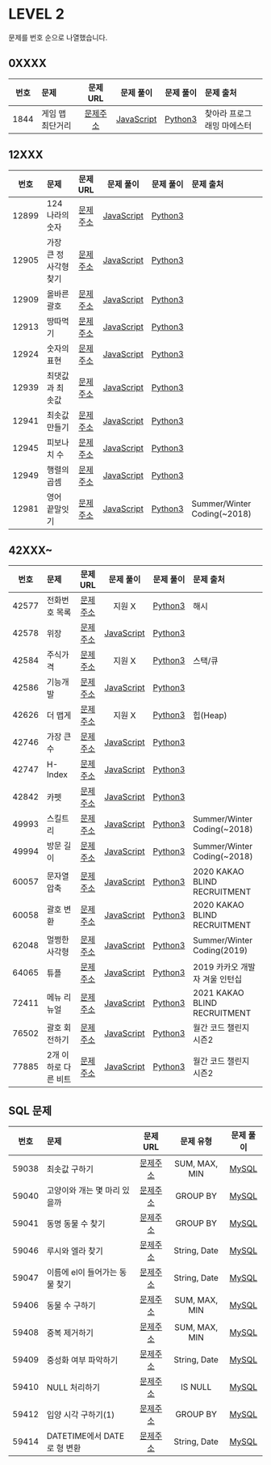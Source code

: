 # LEVEL 2

문제를 번호 순으로 나열했습니다.

## 0XXXX

| 번호 | 문제             |                              문제 URL                               |                문제 풀이                 |               문제 풀이               | 문제 출처                  |
| :--: | :--------------- | :-----------------------------------------------------------------: | :--------------------------------------: | :-----------------------------------: | :------------------------- |
| 1844 | 게임 맵 최단거리 | [문제주소](https://programmers.co.kr/learn/courses/30/lessons/1844) | [JavaScript](./1844-게임_맵_최단거리.js) | [Python3](./1844-게임_맵_최단거리.py) | 찾아라 프로그래밍 마에스터 |

## 12XXX

| 번호  | 문제                  |                               문제 URL                               |                   문제 풀이                    |                  문제 풀이                  | 문제 출처                   |
| :---: | :-------------------- | :------------------------------------------------------------------: | :--------------------------------------------: | :-----------------------------------------: | :-------------------------- |
| 12899 | 124 나라의 숫자       | [문제주소](https://programmers.co.kr/learn/courses/30/lessons/12899) |    [JavaScript](./12899-124_나라의_숫자.js)    |    [Python3](./12899-124_나라의_숫자.py)    |                             |
| 12905 | 가장 큰 정사각형 찾기 | [문제주소](https://programmers.co.kr/learn/courses/30/lessons/12905) | [JavaScript](./12905-가장_큰_정사각형_찾기.js) | [Python3](./12905-가장_큰_정사각형_찾기.py) |                             |
| 12909 | 올바른 괄호           | [문제주소](https://programmers.co.kr/learn/courses/30/lessons/12909) |      [JavaScript](./12909-올바른_괄호.js)      |      [Python3](./12909-올바른_괄호.py)      |                             |
| 12913 | 땅따먹기              | [문제주소](https://programmers.co.kr/learn/courses/30/lessons/12913) |       [JavaScript](./12913-땅따먹기.js)        |       [Python3](./12913-땅따먹기.py)        |                             |
| 12924 | 숫자의 표현           | [문제주소](https://programmers.co.kr/learn/courses/30/lessons/12924) |      [JavaScript](./12924-숫자의_표현.js)      |      [Python3](./12924-숫자의_표현.py)      |                             |
| 12939 | 최댓값과 최솟값       | [문제주소](https://programmers.co.kr/learn/courses/30/lessons/12939) |    [JavaScript](./12939-최댓값과_최솟값.js)    |    [Python3](./12939-최댓값과_최솟값.py)    |                             |
| 12941 | 최솟값 만들기         | [문제주소](https://programmers.co.kr/learn/courses/30/lessons/12941) |     [JavaScript](./12941-최솟값_만들기.js)     |     [Python3](./12941-최솟값_만들기.py)     |                             |
| 12945 | 피보나치 수           | [문제주소](https://programmers.co.kr/learn/courses/30/lessons/12945) |      [JavaScript](./12945-피보나치_수.js)      |      [Python3](./12945-피보나치_수.py)      |                             |
| 12949 | 행렬의 곱셈           | [문제주소](https://programmers.co.kr/learn/courses/30/lessons/12949) |      [JavaScript](./12949-행렬의_곱셈.js)      |      [Python3](./12949-행렬의_곱셈.py)      |                             |
| 12981 | 영어 끝말잇기         | [문제주소](https://programmers.co.kr/learn/courses/30/lessons/12981) |     [JavaScript](./12981-영어_끝말잇기.js)     |     [Python3](./12981-영어_끝말잇기.py)     | Summer/Winter Coding(~2018) |

## 42XXX~

| 번호  | 문제                 |                               문제 URL                               |                   문제 풀이                   |                 문제 풀이                  | 문제 출처                      |
| :---: | :------------------- | :------------------------------------------------------------------: | :-------------------------------------------: | :----------------------------------------: | :----------------------------- |
| 42577 |    전화번호 목록        | [문제주소](https://programmers.co.kr/learn/courses/30/lessons/42577) |     지원 X       |      [Python3](./42577-전화번호_목록.py)      |          해시                      |
| 42578 | 위장                 | [문제주소](https://programmers.co.kr/learn/courses/30/lessons/42578) |         [JavaScript](./42578-위장.js)         |         [Python3](./42578-위장.py)         |                                |
| 42584 |    주식가격        | [문제주소](https://programmers.co.kr/learn/courses/30/lessons/42584) |     지원 X       |      [Python3](./42584-주식가격.py)      |             스택/큐                  |
| 42586 | 기능개발             | [문제주소](https://programmers.co.kr/learn/courses/30/lessons/42586) |       [JavaScript](./42586-기능개발.js)       |       [Python3](./42586-기능개발.py)       |                                |
| 42626 | 더 맵게           | [문제주소](https://programmers.co.kr/learn/courses/30/lessons/42626) |     지원 X       |      [Python3](./42626-더_맵게.py)      |               힙(Heap)                 |
| 42746 | 가장 큰 수           | [문제주소](https://programmers.co.kr/learn/courses/30/lessons/42746) |      [JavaScript](./42746-가장_큰_수.js)      |      [Python3](./42746-가장_큰_수.py)      |                                |
| 42747 | H-Index              | [문제주소](https://programmers.co.kr/learn/courses/30/lessons/42747) |       [JavaScript](./42747-H-Index.js)        |       [Python3](./42747-H-Index.py)        |                                |
| 42842 | 카펫                 | [문제주소](https://programmers.co.kr/learn/courses/30/lessons/42842) |         [JavaScript](./42842-카펫.js)         |         [Python3](./42842-카펫.py)         |                                |
| 49993 | 스킬트리             | [문제주소](https://programmers.co.kr/learn/courses/30/lessons/49993) |       [JavaScript](./49993-스킬트리.js)       |       [Python3](./49993-스킬트리.py)       | Summer/Winter Coding(~2018)    |
| 49994 | 방문 길이            | [문제주소](https://programmers.co.kr/learn/courses/30/lessons/49994) |      [JavaScript](./49994-방문_길이.js)       |      [Python3](./49994-방문_길이.py)       | Summer/Winter Coding(~2018)    |
| 60057 | 문자열 압축          | [문제주소](https://programmers.co.kr/learn/courses/30/lessons/60057) |     [JavaScript](./60057-문자열_압축.js)      |     [Python3](./60057-문자열_압축.py)      | 2020 KAKAO BLIND RECRUITMENT   |
| 60058 | 괄호 변환            | [문제주소](https://programmers.co.kr/learn/courses/30/lessons/60058) |      [JavaScript](./60058-괄호_변환.js)       |      [Python3](./60058-괄호_변환.py)       | 2020 KAKAO BLIND RECRUITMENT   |
| 62048 | 멀쩡한 사각형        | [문제주소](https://programmers.co.kr/learn/courses/30/lessons/62048) |    [JavaScript](./62048-멀쩡한_사각형.js)     |    [Python3](./62048-멀쩡한_사각형.py)     | Summer/Winter Coding(2019)     |
| 64065 | 튜플                 | [문제주소](https://programmers.co.kr/learn/courses/30/lessons/64065) |         [JavaScript](./64065-튜플.js)         |         [Python3](./64065-튜플.py)         | 2019 카카오 개발자 겨울 인턴십 |
| 72411 | 메뉴 리뉴얼          | [문제주소](https://programmers.co.kr/learn/courses/30/lessons/72411) |     [JavaScript](./72411-메뉴_리뉴얼.js)      |     [Python3](./72411-메뉴_리뉴얼.py)      | 2021 KAKAO BLIND RECRUITMENT   |
| 76502 | 괄호 회전하기        | [문제주소](https://programmers.co.kr/learn/courses/30/lessons/76502) |    [JavaScript](./76502-괄호_회전하기.js)     |    [Python3](./76502-괄호_회전하기.py)     | 월간 코드 챌린지 시즌2         |
| 77885 | 2개 이하로 다른 비트 | [문제주소](https://programmers.co.kr/learn/courses/30/lessons/77885) | [JavaScript](./77885-2개_이하로_다른_비트.js) | [Python3](./77885-2개_이하로_다른_비트.py) | 월간 코드 챌린지 시즌2         |

## SQL 문제

| 번호  | 문제                           |                               문제 URL                               |   문제 유형   |                      문제 풀이                      |
| :---: | :----------------------------- | :------------------------------------------------------------------: | :-----------: | :-------------------------------------------------: |
| 59038 | 최솟값 구하기                  | [문제주소](https://programmers.co.kr/learn/courses/30/lessons/59038) | SUM, MAX, MIN |         [MySQL](./59038-최솟값_구하기.sql)          |
| 59040 | 고양이와 개는 몇 마리 있을까   | [문제주소](https://programmers.co.kr/learn/courses/30/lessons/59040) |   GROUP BY    |  [MySQL](./59040-고양이와_개는_몇_마리_있을까.sql)  |
| 59041 | 동명 동물 수 찾기              | [문제주소](https://programmers.co.kr/learn/courses/30/lessons/59041) |   GROUP BY    |       [MySQL](./59041-동명_동물_수_찾기.sql)        |
| 59046 | 루시와 엘라 찾기               | [문제주소](https://programmers.co.kr/learn/courses/30/lessons/59046) | String, Date  |        [MySQL](./59046-루시와_엘라_찾기.sql)        |
| 59047 | 이름에 el이 들어가는 동물 찾기 | [문제주소](https://programmers.co.kr/learn/courses/30/lessons/59047) | String, Date  | [MySQL](./59047-이름에_el이_들어가는_동물_찾기.sql) |
| 59406 | 동물 수 구하기                 | [문제주소](https://programmers.co.kr/learn/courses/30/lessons/59406) | SUM, MAX, MIN |         [MySQL](./59406-동물_수_구하기.sql)         |
| 59408 | 중복 제거하기                  | [문제주소](https://programmers.co.kr/learn/courses/30/lessons/59408) | SUM, MAX, MIN |         [MySQL](./59408-중복_제거하기.sql)          |
| 59409 | 중성화 여부 파악하기           | [문제주소](https://programmers.co.kr/learn/courses/30/lessons/59409) | String, Date  |      [MySQL](./59409-중성화_여부_파악하기.sql)      |
| 59410 | NULL 처리하기                  | [문제주소](https://programmers.co.kr/learn/courses/30/lessons/59410) |    IS NULL    |         [MySQL](./59410-NULL_처리하기.sql)          |
| 59412 | 입양 시각 구하기(1)            | [문제주소](https://programmers.co.kr/learn/courses/30/lessons/59412) |   GROUP BY    |     [MySQL](<./59412-입양_시각_구하기(1).sql>)      |
| 59414 | DATETIME에서 DATE로 형 변환    | [문제주소](https://programmers.co.kr/learn/courses/30/lessons/59414) | String, Date  |  [MySQL](./59414-DATETIME에서_DATE로_형_변환.sql)   |
